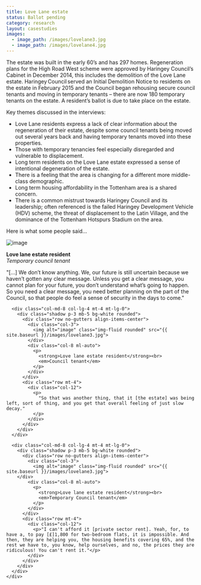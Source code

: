 ```yaml
---
title: Love Lane estate
status: Ballot pending
category: research
layout: casestudies 
images:
  - image_path: /images/lovelane3.jpg
  - image_path: /images/lovelane4.jpg
---
```



The estate was built in the early 60’s and has 297 homes. Regeneration plans for the High Road West scheme were approved by Haringey Council’s Cabinet in December 2014, this includes the demolition of the Love Lane estate. Haringey Council served an Initial Demolition Notice to residents on the estate in February 2015 and the Council began rehousing secure council tenants and moving in temporary tenants – there are now 180 temporary tenants on the estate. A resident’s ballot is due to take place on the estate.


<div class="card-body">
<p class="lead">Key themes discussed in the interviews:</p>        

<ul>
		<li>Love Lane residents express a lack of clear information about the regeneration of their estate, despite some council tenants being moved out several years back and having temporary tenants moved into these properties.</li>
		<li>Those with temporary tenancies feel especially disregarded and vulnerable to displacement.</li>
		<li>Long term residents on the Love Lane estate expressed a sense of intentional degeneration of the estate.</li>
		<li>There is a feeling that the area is changing for a different more middle-class demographic.</li>
		<li>Long term housing affordability in the Tottenham area is a shared concern.</li>
		<li>There is a common mistrust towards Haringey Council and its leadership; often referenced is the failed Haringey Development Vehicle (HDV) scheme, the threat of displacement to the Latin Village, and the dominance of the Tottenham Hotspurs Stadium on the area.</li></ul>

<p class="lead">Here is what some people said...</p>

 <div class="row mt-5 align-items-center justify-content-center">
      <div class="col-md-8 col-lg-4">
        <div class="shadow p-3 mb-5 bg-white rounded">
          <div class="row no-gutters align-items-center">
            <div class="col-3">
              <img alt="image" class="img-fluid rounded" src="{{ site.baseurl }}/images/lovelane3.jpg">
            </div>
            <div class="col-8 ml-auto">
              <p>
                <strong>Love lane estate resident</strong><br>
                <em>Temporary council tenant</em>
              </p>
            </div>
          </div>
          <div class="row mt-4">
            <div class="col-12">
              <p>
                "[...] We don’t know anything. We, our future is still uncertain because we haven’t gotten any clear message. Unless you get a clear message, you cannot plan for your future, you don’t understand what’s going to happen. So you need a clear message, you need better planning on the part of the Council, so that people do feel a sense of security in the days to come."
              </p>
            </div>
          </div>
        </div>
      </div>

      <div class="col-md-8 col-lg-4 mt-4 mt-lg-0">
        <div class="shadow p-3 mb-5 bg-white rounded">
          <div class="row no-gutters align-items-center">
            <div class="col-3">
              <img alt="image" class="img-fluid rounded" src="{{ site.baseurl }}/images/lovelane3.jpg">
            </div>
            <div class="col-8 ml-auto">
              <p>
                <strong>Love lane estate resident</strong><br>
                <em>Council tenant</em>
              </p>
            </div>
          </div>
          <div class="row mt-4">
            <div class="col-12">
              <p>
                "So that was another thing, that it [the estate] was being left, sort of thing, and you get that overall feeling of just slow decay."
              </p>
            </div>
          </div>
        </div>
      </div>

      <div class="col-md-8 col-lg-4 mt-4 mt-lg-0">
        <div class="shadow p-3 mb-5 bg-white rounded">
          <div class="row no-gutters align-items-center">
            <div class="col-3">
              <img alt="image" class="img-fluid rounded" src="{{ site.baseurl }}/images/lovelane3.jpg">
	    </div>
            <div class="col-8 ml-auto">
              <p>
                <strong>Love lane estate resident</strong><br>
                <em>Temporary Council tenant</em>
              </p>
            </div>
          </div>
          <div class="row mt-4">
            <div class="col-12">
              <p>"I can't afford it [private sector rent]. Yeah, for, to have a, to pay [£]1,800 for two-bedroom flats, it is impossible. And then, they are helping you, the housing benefits covering 65%, and the rest we have to, you know, help ourselves, and no, the prices they are ridiculous! You can't rent it."</p>
            </div>
          </div>
        </div>
      </div>
    </div>
</div>
